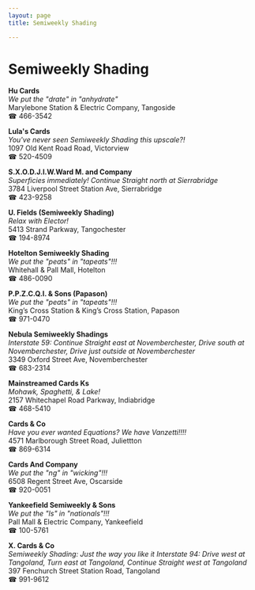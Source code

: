 ```yaml
---
layout: page 
title: Semiweekly Shading

---
```



# Semiweekly Shading


 **Hu Cards**  
_We put the "drate" in "anhydrate"_  
Marylebone Station & Electric Company, Tangoside  
☎ 466-3542

**Lula's Cards**  
_You've never seen Semiweekly Shading this upscale?!_  
1097 Old Kent Road Road, Victorview  
☎ 520-4509

**S.X.O.D.J.I.W.Ward M. and Company**  
_Superficies immediately! 
Continue Straight north at Sierrabridge_  
3784 Liverpool Street Station Ave, Sierrabridge  
☎ 423-9258

**U. Fields (Semiweekly Shading)**  
_Relax with Elector!_  
5413 Strand Parkway, Tangochester  
☎ 194-8974

**Hotelton Semiweekly Shading**  
_We put the "peats" in "tapeats"!!!_  
Whitehall & Pall Mall, Hotelton  
☎ 486-0090

**P.P.Z.C.Q.I. & Sons (Papason)**  
_We put the "peats" in "tapeats"!!!_  
King’s Cross Station & King’s Cross Station, Papason  
☎ 971-0470

**Nebula Semiweekly Shadings**  
_Interstate 59: Continue Straight east at Novemberchester, Drive south at Novemberchester, Drive just outside at Novemberchester_  
3349 Oxford Street Ave, Novemberchester  
☎ 683-2314

**Mainstreamed Cards Ks**  
_Mohawk, Spaghetti, & Lake!_  
2157 Whitechapel Road Parkway, Indiabridge  
☎ 468-5410

**Cards & Co**  
_Have you ever wanted Equations? We have Vanzetti!!!!_  
4571 Marlborough Street Road, Juliettton  
☎ 869-6314

**Cards And Company**  
_We put the "ng" in "wicking"!!!_  
6508 Regent Street Ave, Oscarside  
☎ 920-0051

**Yankeefield Semiweekly & Sons**  
_We put the "ls" in "nationals"!!!_  
Pall Mall & Electric Company, Yankeefield  
☎ 100-5761

**X. Cards & Co**  
_Semiweekly Shading: Just the way you like it 
Interstate 94: Drive west at Tangoland, Turn east at Tangoland, Continue Straight west at Tangoland_  
397 Fenchurch Street Station Road, Tangoland  
☎ 991-9612


